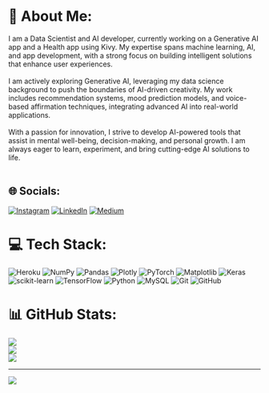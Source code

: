 # 💫 About Me:
I am a Data Scientist and AI developer, currently working on a Generative AI app and a Health app using Kivy. My expertise spans machine learning, AI, and app development, with a strong focus on building intelligent solutions that enhance user experiences.<br><br>I am actively exploring Generative AI, leveraging my data science background to push the boundaries of AI-driven creativity. My work includes recommendation systems, mood prediction models, and voice-based affirmation techniques, integrating advanced AI into real-world applications.<br><br>With a passion for innovation, I strive to develop AI-powered tools that assist in mental well-being, decision-making, and personal growth. I am always eager to learn, experiment, and bring cutting-edge AI solutions to life.<br><br>


## 🌐 Socials:
[![Instagram](https://img.shields.io/badge/Instagram-%23E4405F.svg?logo=Instagram&logoColor=white)](https://instagram.com/u_v_saifi) [![LinkedIn](https://img.shields.io/badge/LinkedIn-%230077B5.svg?logo=linkedin&logoColor=white)](https://linkedin.com/in/https://www.linkedin.com/in/uvais-saifi-187150236/) [![Medium](https://img.shields.io/badge/Medium-12100E?logo=medium&logoColor=white)](https://medium.com/@https://medium.com/@zaidsaifi523) 

# 💻 Tech Stack:
![Heroku](https://img.shields.io/badge/heroku-%23430098.svg?style=for-the-badge&logo=heroku&logoColor=white) ![NumPy](https://img.shields.io/badge/numpy-%23013243.svg?style=for-the-badge&logo=numpy&logoColor=white) ![Pandas](https://img.shields.io/badge/pandas-%23150458.svg?style=for-the-badge&logo=pandas&logoColor=white) ![Plotly](https://img.shields.io/badge/Plotly-%233F4F75.svg?style=for-the-badge&logo=plotly&logoColor=white) ![PyTorch](https://img.shields.io/badge/PyTorch-%23EE4C2C.svg?style=for-the-badge&logo=PyTorch&logoColor=white) ![Matplotlib](https://img.shields.io/badge/Matplotlib-%23ffffff.svg?style=for-the-badge&logo=Matplotlib&logoColor=black) ![Keras](https://img.shields.io/badge/Keras-%23D00000.svg?style=for-the-badge&logo=Keras&logoColor=white) ![scikit-learn](https://img.shields.io/badge/scikit--learn-%23F7931E.svg?style=for-the-badge&logo=scikit-learn&logoColor=white) ![TensorFlow](https://img.shields.io/badge/TensorFlow-%23FF6F00.svg?style=for-the-badge&logo=TensorFlow&logoColor=white) ![Python](https://img.shields.io/badge/python-3670A0?style=for-the-badge&logo=python&logoColor=ffdd54) ![MySQL](https://img.shields.io/badge/mysql-4479A1.svg?style=for-the-badge&logo=mysql&logoColor=white) ![Git](https://img.shields.io/badge/git-%23F05033.svg?style=for-the-badge&logo=git&logoColor=white) ![GitHub](https://img.shields.io/badge/github-%23121011.svg?style=for-the-badge&logo=github&logoColor=white)
# 📊 GitHub Stats:
![](https://github-readme-stats.vercel.app/api?username=uvais05&theme=dark&hide_border=false&include_all_commits=false&count_private=true)<br/>
![](https://github-readme-streak-stats.herokuapp.com/?user=uvais05&theme=dark&hide_border=false)<br/>
![](https://github-readme-stats.vercel.app/api/top-langs/?username=uvais05&theme=dark&hide_border=false&include_all_commits=false&count_private=true&layout=compact)

---
[![](https://visitcount.itsvg.in/api?id=uvais05&icon=0&color=0)](https://visitcount.itsvg.in)

<!-- Proudly created with GPRM ( https://gprm.itsvg.in ) -->
